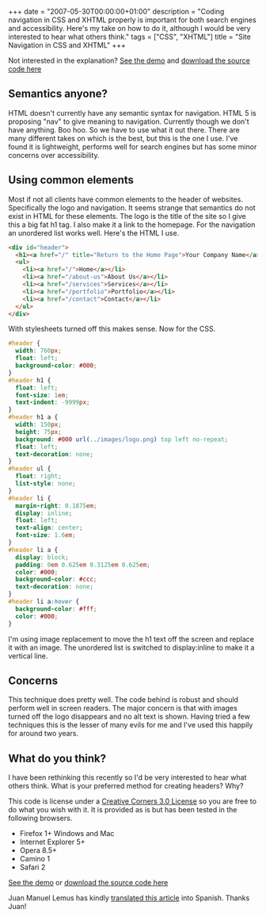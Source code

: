 +++
date = "2007-05-30T00:00:00+01:00"
description = "Coding navigation in CSS and XHTML properly is important for both search engines and accessibility. Here's my take on how to do it, although I would be very interested to hear what others think."
tags = ["CSS", "XHTML"]
title = "Site Navigation in CSS and XHTML"
+++

Not interested in the explanation? [See the demo][1] and [download the source
code here][2]

## Semantics anyone?

HTML doesn't currently have any semantic syntax for navigation. HTML 5 is
proposing "nav" to give meaning to navigation. Currently though we don't have
anything. Boo hoo. So we have to use what it out there. There are many different
takes on which is the best, but this is the one I use. I've found it is
lightweight, performs well for search engines but has some minor concerns over
accessibility.

## Using common elements

Most if not all clients have common elements to the header of websites.
Specifically the logo and navigation. It seems strange that semantics do not
exist in HTML for these elements. The logo is the title of the site so I give
this a big fat h1 tag. I also make it a link to the homepage. For the navigation
an unordered list works well. Here's the HTML I use.

```html
<div id="header">
  <h1><a href="/" title="Return to the Home Page">Your Company Name</a></h1>
  <ul>
    <li><a href="/">Home</a></li>
    <li><a href="/about-us">About Us</a></li>
    <li><a href="/services">Services</a></li>
    <li><a href="/portfolio">Portfolio</a></li>
    <li><a href="/contact">Contact</a></li>
  </ul>
</div>
```

With stylesheets turned off this makes sense. Now for the CSS.

```css
#header {
  width: 760px;
  float: left;
  background-color: #000;
}
#header h1 {
  float: left;
  font-size: 1em;
  text-indent: -9999px;
}
#header h1 a {
  width: 150px;
  height: 75px;
  background: #000 url(../images/logo.png) top left no-repeat;
  float: left;
  text-decoration: none;
}
#header ul {
  float: right;
  list-style: none;
}
#header li {
  margin-right: 0.1875em;
  display: inline;
  float: left;
  text-align: center;
  font-size: 1.6em;
}
#header li a {
  display: block;
  padding: 0em 0.625em 0.3125em 0.625em;
  color: #000;
  background-color: #ccc;
  text-decoration: none;
}
#header li a:hover {
  background-color: #fff;
  color: #000;
}
```

I'm using image replacement to move the h1 text off the screen and replace it
with an image. The unordered list is switched to display:inline to make it a
vertical line.

## Concerns

This technique does pretty well. The code behind is robust and should perform
well in screen readers. The major concern is that with images turned off the
logo disappears and no alt text is shown. Having tried a few techniques this is
the lesser of many evils for me and I've used this happily for around two years.

## What do you think?

I have been rethinking this recently so I'd be very interested to hear what
others think. What is your preferred method for creating headers? Why?

This code is license under a [Creative Corners 3.0 License][9] so you are free
to do what you wish with it. It is provided as is but has been tested in the
following browsers.

- Firefox 1+ Windows and Mac
- Internet Explorer 5+
- Opera 8.5+
- Camino 1
- Safari 2

[See the demo][1] or [download the source code here][2]

Juan Manuel Lemus has kindly [translated this article][10] into Spanish. Thanks
Juan!

[1]: /examples/site-navigation-in-css-and-xhtml
[2]: /downloads/site_navigation_in_css_and_xhtml.zip
[3]: / "Return to the Home Page"
[4]: /
[5]: /about-us
[6]: /services
[7]: /portfolio
[8]: /contact
[9]: http://creativecommons.org/licenses/by/3.0/
[10]:
  http://dotpress.wordpress.com/2007/07/04/menu-de-navegacion-con-css-y-xhtml/
